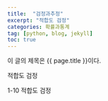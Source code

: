 ```yaml
---
title:  "검정과추정"
excerpt: "적합도 검정"
categories: 확률과통계
tag: [python, blog, jekyll]
toc: true
---
```


이 글의 제목은 {{ page.title }}이다.

적합도 검정

1-10 적합도 검정
